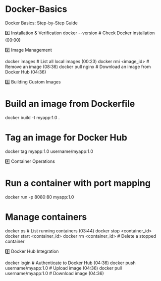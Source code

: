 # Docker-Basics
Docker Basics: Step-by-Step Guide

1️⃣ Installation & Verification
docker --version          # Check Docker installation (00:00)

2️⃣ Image Management

docker images            # List all local images (00:23)
docker rmi <image_id>    # Remove an image (08:36)
docker pull nginx        # Download an image from Docker Hub (04:36)

3️⃣ Building Custom Images

# Build an image from Dockerfile 
docker build -t myapp:1.0 .  

# Tag an image for Docker Hub 
docker tag myapp:1.0 username/myapp:1.0

4️⃣ Container Operations

# Run a container with port mapping 
docker run -p 8080:80 myapp:1.0  

# Manage containers 
docker ps                 # List running containers (03:44)
docker stop <container_id>
docker start <container_id>
docker rm <container_id>  # Delete a stopped container

5️⃣ Docker Hub Integration

docker login              # Authenticate to Docker Hub (04:36)
docker push username/myapp:1.0  # Upload image (04:36)
docker pull username/myapp:1.0  # Download image (04:36)
